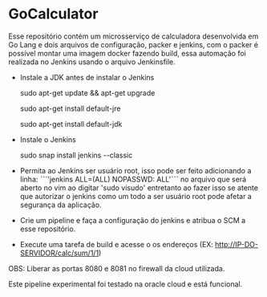 # GoCalculator

Esse repositório contém um microsserviço de calculadora desenvolvida em Go Lang e dois arquivos de configuração, packer e jenkins, com o packer é possível montar 
uma imagem docker fazendo build, essa automação foi realizada no Jenkins usando o arquivo Jenkinsfile. 

- Instale a JDK antes de instalar o Jenkins

   sudo apt-get update && apt-get upgrade

   sudo apt-get install default-jre

   sudo apt-get install default-jdk

- Instale o Jenkins 

   sudo snap install jenkins --classic

- Permita ao Jenkins ser usuário root, isso pode ser feito adicionando a linha: 
ˋˋˋ'jenkins ALL=(ALL) NOPASSWD: ALL'ˋˋˋ
 no arquivo que será aberto no vim ao digitar 'sudo visudo' entretanto ao fazer isso se atente que autorizar o jenkins como um todo a ser usuário root pode afetar a segurança da aplicação.

- Crie um pipeline e faça a configuração do jenkins e atribua o SCM a esse repositório.

- Execute uma tarefa de build e acesse o os endereços (EX: <http://IP-DO-SERVIDOR/calc/sum/1/1>)

OBS: Liberar as portas 8080 e 8081 no firewall da cloud utilizada.

Este pipeline experimental foi testado na oracle cloud e está funcional.
